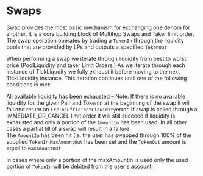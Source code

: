 # Swaps

Swap provides the most basic mechanism for exchanging one denom for another. It is a core building block of Multihop Swaps and Taker limit order. The swap operation operates by trading a `TokenIn` through the liquidity pools that are provided by LPs and outputs a specified `TokenOut`

When performing a swap we iterate through liquidity from best to worst price (PoolLiquidity and taker Limit Orders.) As we iterate through each instance of TickLiqudity we fully exhaust it before moving to the next TickLiquidity instance. This iteration continues until one of the following conditions is met:

All available liquidity has been exhausted – Note: If there is no available liquidity for the given Pair and TokenIn at the beginning of the swap it will fail and return an `ErrInsufficientLiquidity`error. If swap is called through a IMMEDIATE\_OR\_CANCEL limit order it will still succeed if liquidity is exhausted and only a portion of the `AmountIn` has been used. In all other cases a partial fill of a swap will result in a failure.\
The `AmountIn` has been hit (ie. the user has swapped through 100% of the supplied `TokenIn` `MaxAmountOut` has been set and the `TokenOut` amount is equal to `MaxAmountOut`

In cases where only a portion of the maxAmountIn is used only the used portion of `TokenIn` will be debited from the user's account.
